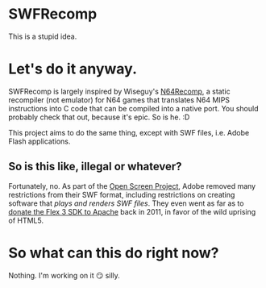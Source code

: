 # SWFRecomp

This is a stupid idea.

# Let's do it anyway.

SWFRecomp is largely inspired by Wiseguy's [N64Recomp](https://github.com/N64Recomp/N64Recomp), a static recompiler (not emulator) for N64 games that translates N64 MIPS instructions into C code that can be compiled into a native port. You should probably check that out, because it's epic. So is he. :D

This project aims to do the same thing, except with SWF files, i.e. Adobe Flash applications.

## So is this like, illegal or whatever?

Fortunately, no. As part of the [Open Screen Project](https://web.archive.org/web/20080506095459/http://www.adobe.com/aboutadobe/pressroom/pressreleases/200804/050108AdobeOSP.html), Adobe removed many restrictions from their SWF format, including restrictions on creating software that _plays and renders SWF files_. They even went as far as to [donate the Flex 3 SDK to Apache](https://www.pcworld.com/article/478324/adobe_donates_flex_to_apache-2.html) back in 2011, in favor of the wild uprising of HTML5.

# So what can this do right now?

Nothing. I'm working on it 😏 silly.